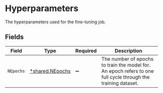 # Hyperparameters

The hyperparameters used for the fine-tuning job.


## Fields

| Field                                                                                                         | Type                                                                                                          | Required                                                                                                      | Description                                                                                                   |
| ------------------------------------------------------------------------------------------------------------- | ------------------------------------------------------------------------------------------------------------- | ------------------------------------------------------------------------------------------------------------- | ------------------------------------------------------------------------------------------------------------- |
| `NEpochs`                                                                                                     | [*shared.NEpochs](../../models/shared/nepochs.md)                                                             | :heavy_minus_sign:                                                                                            | The number of epochs to train the model for. An epoch refers to one<br/>full cycle through the training dataset.<br/> |